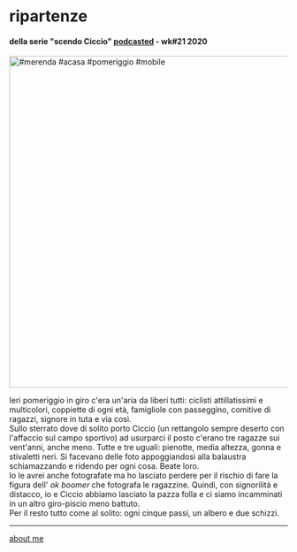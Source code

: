 # ripartenze  
#### della serie "scendo Ciccio" [podcasted](https://anchor.fm/cacioman) -  wk#21 2020  

<img src="https://live.staticflickr.com/65535/49925988142_319654f179_c.jpg" width="800" height="600" alt="#merenda #acasa #pomeriggio #mobile">

Ieri pomeriggio in giro c'era un'aria da liberi tutti: ciclisti attillatissimi e multicolori, coppiette di ogni età, famigliole con passeggino, comitive di ragazzi, signore in tuta e via così.  
Sullo sterrato dove di solito porto Ciccio (un rettangolo sempre deserto con l'affaccio sul campo sportivo) ad usurparci il posto c'erano tre ragazze sui vent'anni, anche meno. Tutte e tre uguali: pienotte, media altezza, gonna e stivaletti neri. Si facevano delle foto appoggiandosi alla balaustra schiamazzando e ridendo per ogni cosa. Beate loro.     
Io le avrei anche fotografate ma ho lasciato perdere per il rischio di fare la figura dell' *ok boomer* che fotografa le ragazzine. Quindi, con signorilità e distacco, io e Ciccio abbiamo lasciato la pazza folla e ci siamo incamminati in un altro giro-piscio meno battuto.  
Per il resto tutto come al solito: ogni cinque passi, un albero e due schizzi.  

---  
[about me](https://about.me/cacioman)
